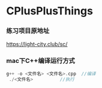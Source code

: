 # CPlusPlusThings

### 练习项目原地址
<https://light-city.club/sc/>

### mac下C++编译运行方式
```c
g++ -o <文件名> <文件名>.cpp  //编译
 ./<文件名>          //执行
```
